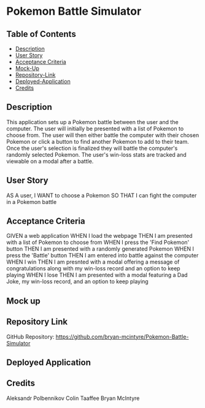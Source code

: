 # Pokemon Battle Simulator

## Table of Contents
- [Description](#description)
- [User Story](#user-story)
- [Acceptance Criteria](#acceptance-criteria)
- [Mock-Up](#mock-up)
- [Repository-Link](#repository-link)
- [Deployed-Application](#deployed-application)
- [Credits](#deployed-application)


## Description
This application sets up a Pokemon battle between the user and the computer. The user will initially be presented with a list of Pokemon to choose from. The user will then either battle the computer with their chosen Pokemon or click a button to find another Pokemon to add to their team. Once the user's selection is finalized they will battle the computer's randomly selected Pokemon. The user's win-loss stats are tracked and viewable on a modal after a battle.

## User Story
AS A user,
I WANT to choose a Pokemon
SO THAT I can fight the computer in a Pokemon battle

## Acceptance Criteria
GIVEN a web application
WHEN I load the webpage
THEN I am presented with a list of Pokemon to choose from
WHEN I press the 'Find Pokemon' button
THEN I am presented with a randomly generated Pokemon
WHEN I press the 'Battle' button
THEN I am entered into battle against the computer
WHEN I win
THEN I am presnted with a modal offering a message of congratulations along with my win-loss record and an option to keep playing
WHEN I lose
THEN I am presented with a modal featuring a Dad Joke, my win-loss record, and an option to keep playing

## Mock up

## Repository Link
GitHub Repository:
https://github.com/bryan-mcintyre/Pokemon-Battle-Simulator

## Deployed Application

## Credits
Aleksandr Polbennikov
Colin Taaffee
Bryan McIntyre




